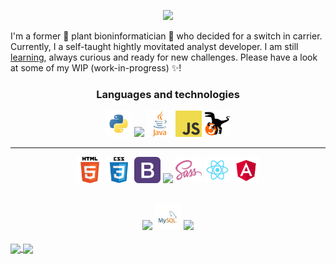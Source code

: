 <body>
<p align="center">
  <img src="https://readme-typing-svg.demolab.com?font=Fira+Code&size=14&pause=1000&color=808080&center=true&vCenter=true&width=350&height=40&lines=Hey+there+👋🏿+-+Welcome+!+I+am+Emilie+🙃">
</p>

<p>
  I'm a former 🌿 plant bioninformatician 🧪 who decided for a switch in carrier. Currently, I a self-taught <span> hightly movitated </span> analyst developer. I am still <a href="https://www.crosemont.qc.ca/programme/programmation-orientee-objet-et-technologies-web/">learning</a>, always curious and ready for new challenges. Please have a look at some of my WIP (work-in-progress) ✨! 
</p>
<h3 align="center">Languages and technologies</h3>
    <div align="center">
    <img src="https://raw.githubusercontent.com/github/explore/80688e429a7d4ef2fca1e82350fe8e3517d3494d/topics/python/python.png?size=48" width=42 />
    <img src="https://seeklogo.com/images/C/c-sharp-c-logo-02F17714BA-seeklogo.com.png" width=42 />
    <img src="https://raw.githubusercontent.com/github/explore/5b3600551e122a3277c2c5368af2ad5725ffa9a1/topics/java/java.png?size=48" width=42 />
    <img src="https://raw.githubusercontent.com/github/explore/80688e429a7d4ef2fca1e82350fe8e3517d3494d/topics/javascript/javascript.png?size=48" width=42 />
    <img src="https://raw.githubusercontent.com/github/explore/80688e429a7d4ef2fca1e82350fe8e3517d3494d/topics/perl/perl.png?size=48" width=42 />
    <br>
    </div>

<hr>
<div align="center">
    <div>
        <img src="https://raw.githubusercontent.com/github/explore/80688e429a7d4ef2fca1e82350fe8e3517d3494d/topics/html/html.png?size=48" width=42 />
        <img src="https://raw.githubusercontent.com/github/explore/80688e429a7d4ef2fca1e82350fe8e3517d3494d/topics/css/css.png?size=48" width=42 />
        <img src="https://raw.githubusercontent.com/github/explore/80688e429a7d4ef2fca1e82350fe8e3517d3494d/topics/bootstrap/bootstrap.png?size=48" width=42 />
        <img src="https://github.com/tailwindlabs.png?size=40" width=42 />
        <img src="https://raw.githubusercontent.com/github/explore/80688e429a7d4ef2fca1e82350fe8e3517d3494d/topics/sass/sass.png?size=48" width=42 />
        <img src="https://raw.githubusercontent.com/github/explore/80688e429a7d4ef2fca1e82350fe8e3517d3494d/topics/react/react.png?size=48" width=42 />
        <img src="https://raw.githubusercontent.com/github/explore/80688e429a7d4ef2fca1e82350fe8e3517d3494d/topics/angular/angular.png?size=48" width=42 />
    </div>
        <div>
        <h2 align="center"></h2>
        <img src="https://seeklogo.com/images/N/nodejs-logo-FBE122E377-seeklogo.com.png" width=42 /> 
        <img src="https://raw.githubusercontent.com/github/explore/80688e429a7d4ef2fca1e82350fe8e3517d3494d/topics/mysql/mysql.png?size=48" width=42 />
        <img src="https://cdn.iconscout.com/icon/free/png-512/free-mongodb-5-1175140.png?f=webp&w=512" width=42 />
    </div>
</div>
<br>
<div>
    <a href="https://github.com/emimint/github-readme-stats">
    <img height=200 align="center" src="https://github-readme-stats-emimint-stats.vercel.app/api?username=emimint&show_icons=true&theme=radical" />
    </a>
    <a href="https://github.com/emimint/github-readme-stats">
    <img height=200 align="center" src="https://github-readme-stats-emimint-stats.vercel.app/api/top-langs/?username=emimint&layout=compact" />
    </a>
</div>


</body>


